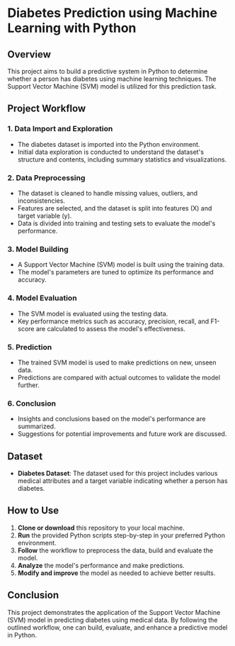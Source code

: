 # Diabetes Prediction using Machine Learning with Python

## Overview

This project aims to build a predictive system in Python to determine whether a person has diabetes using machine learning techniques. The Support Vector Machine (SVM) model is utilized for this prediction task.

## Project Workflow

### 1. Data Import and Exploration
- The diabetes dataset is imported into the Python environment.
- Initial data exploration is conducted to understand the dataset's structure and contents, including summary statistics and visualizations.

### 2. Data Preprocessing
- The dataset is cleaned to handle missing values, outliers, and inconsistencies.
- Features are selected, and the dataset is split into features (X) and target variable (y).
- Data is divided into training and testing sets to evaluate the model's performance.

### 3. Model Building
- A Support Vector Machine (SVM) model is built using the training data.
- The model's parameters are tuned to optimize its performance and accuracy.

### 4. Model Evaluation
- The SVM model is evaluated using the testing data.
- Key performance metrics such as accuracy, precision, recall, and F1-score are calculated to assess the model's effectiveness.

### 5. Prediction
- The trained SVM model is used to make predictions on new, unseen data.
- Predictions are compared with actual outcomes to validate the model further.

### 6. Conclusion
- Insights and conclusions based on the model's performance are summarized.
- Suggestions for potential improvements and future work are discussed.

## Dataset

- **Diabetes Dataset**: The dataset used for this project includes various medical attributes and a target variable indicating whether a person has diabetes.

## How to Use

1. **Clone or download** this repository to your local machine.
2. **Run** the provided Python scripts step-by-step in your preferred Python environment.
3. **Follow** the workflow to preprocess the data, build and evaluate the model.
4. **Analyze** the model's performance and make predictions.
5. **Modify and improve** the model as needed to achieve better results.

## Conclusion

This project demonstrates the application of the Support Vector Machine (SVM) model in predicting diabetes using medical data. By following the outlined workflow, one can build, evaluate, and enhance a predictive model in Python.
